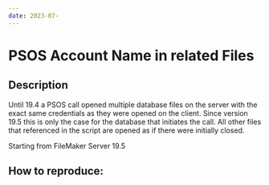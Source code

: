 ```yaml
---
date: 2023-07-
---
```




# PSOS Account Name in related Files



## Description

Until 19.4 a PSOS call opened multiple database files on the server with the exact same credentials as they were opened on the client. Since version 19.5 this is only the case for the database that initiates the call. All other files that referenced in the script are opened as if there were initially closed. 

Starting from FileMaker Server 19.5 

## How to reproduce:
